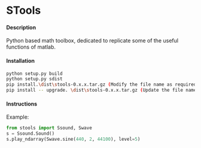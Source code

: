 # STools

#### Description

Python based math toolbox, dedicated to replicate some of the useful functions of matlab.

#### Installation

```bash
python setup.py build
python setup.py sdist
pip install.\dist\stools-0.x.x.tar.gz (Modify the file name as required)
pip install -- upgrade. \dist\stools-0.x.x.tar.gz (Update the file name based on the actual situation)
```

#### Instructions

Example:

```python
from stools import Ssound, Swave
s = Ssound.Sound()
s.play_ndarray(Swave.sine(440, 2, 44100), level=5)
```
